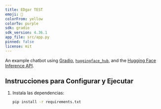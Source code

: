 ```yaml
---
title: EDgar TEST
emoji: 💬
colorFrom: yellow
colorTo: purple
sdk: gradio
sdk_version: 4.36.1
app_file: src/app.py
pinned: false
license: mit
---
```


An example chatbot using [Gradio](https://gradio.app), [`huggingface_hub`](https://huggingface.co/docs/huggingface_hub/v0.22.2/en/index), and the [Hugging Face Inference API](https://huggingface.co/docs/api-inference/index).

## Instrucciones para Configurar y Ejecutar

1. Instala las dependencias:
   ```sh
   pip install -r requirements.txt